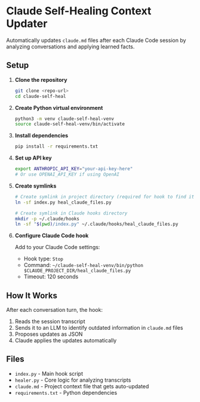 # Claude Self-Healing Context Updater

Automatically updates `claude.md` files after each Claude Code session by analyzing conversations and applying learned facts.

## Setup

1. **Clone the repository**
   ```bash
   git clone <repo-url>
   cd claude-self-heal
   ```

2. **Create Python virtual environment**
   ```bash
   python3 -m venv claude-self-heal-venv
   source claude-self-heal-venv/bin/activate
   ```

3. **Install dependencies**
   ```bash
   pip install -r requirements.txt
   ```

4. **Set up API key**
   ```bash
   export ANTHROPIC_API_KEY="your-api-key-here"
   # Or use OPENAI_API_KEY if using OpenAI
   ```

5. **Create symlinks**
   ```bash
   # Create symlink in project directory (required for hook to find it)
   ln -sf index.py heal_claude_files.py
   
   # Create symlink in Claude hooks directory
   mkdir -p ~/.claude/hooks
   ln -sf "$(pwd)/index.py" ~/.claude/hooks/heal_claude_files.py
   ```

6. **Configure Claude Code hook**
   
   Add to your Claude Code settings:
   - Hook type: `Stop`
   - Command: `~/claude-self-heal-venv/bin/python $CLAUDE_PROJECT_DIR/heal_claude_files.py`
   - Timeout: 120 seconds

## How It Works

After each conversation turn, the hook:
1. Reads the session transcript
2. Sends it to an LLM to identify outdated information in `claude.md` files
3. Proposes updates as JSON
4. Claude applies the updates automatically

## Files

- `index.py` - Main hook script
- `healer.py` - Core logic for analyzing transcripts
- `claude.md` - Project context file that gets auto-updated
- `requirements.txt` - Python dependencies